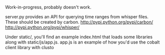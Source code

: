 Work-in-progress, probably doesn't work.

server.py provides an API for querying time ranges from whisper files. These should be created by carbon.
http://pypi.python.org/pypi/carbon/
http://pypi.python.org/pypi/whisper/

Under static/, you'll find an example index.html that loads some libraries along with static/js/app.js. app.js is an example of how you'd use the cobalt client library with clusto
